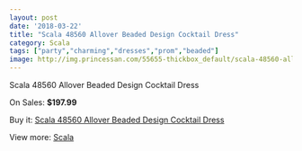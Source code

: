 ```yaml
---
layout: post
date: '2018-03-22'
title: "Scala 48560 Allover Beaded Design Cocktail Dress"
category: Scala
tags: ["party","charming","dresses","prom","beaded"]
image: http://img.princessan.com/55655-thickbox_default/scala-48560-allover-beaded-design-cocktail-dress.jpg
---
```

Scala 48560 Allover Beaded Design Cocktail Dress

On Sales: **$197.99**
<a href="https://www.princessan.com/en/scala/25010-scala-48560-allover-beaded-design-cocktail-dress.html"><amp-img layout="responsive" width="600" height="600" src="//img.princessan.com/55655-thickbox_default/scala-48560-allover-beaded-design-cocktail-dress.jpg" alt="Scala 48560 Allover Beaded Design Cocktail Dress 0" /></a>
<a href="https://www.princessan.com/en/scala/25010-scala-48560-allover-beaded-design-cocktail-dress.html"><amp-img layout="responsive" width="600" height="600" src="//img.princessan.com/55657-thickbox_default/scala-48560-allover-beaded-design-cocktail-dress.jpg" alt="Scala 48560 Allover Beaded Design Cocktail Dress 1" /></a>
<a href="https://www.princessan.com/en/scala/25010-scala-48560-allover-beaded-design-cocktail-dress.html"><amp-img layout="responsive" width="600" height="600" src="//img.princessan.com/55656-thickbox_default/scala-48560-allover-beaded-design-cocktail-dress.jpg" alt="Scala 48560 Allover Beaded Design Cocktail Dress 2" /></a>

Buy it: [Scala 48560 Allover Beaded Design Cocktail Dress](https://www.princessan.com/en/scala/25010-scala-48560-allover-beaded-design-cocktail-dress.html "Scala 48560 Allover Beaded Design Cocktail Dress")

View more: [Scala](https://www.princessan.com/en/55-scala "Scala")